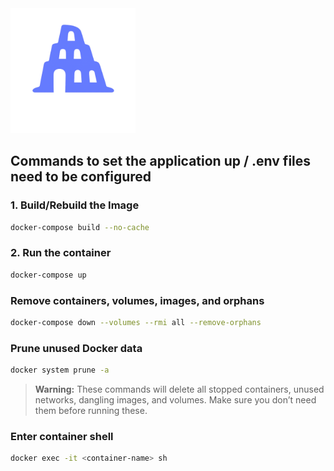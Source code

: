 <img src="/only-logo.png" alt="Logo" width="200"/>

## Commands to set the application up / .env files need to be configured 

### 1. Build/Rebuild the Image

```bash
docker-compose build --no-cache
```

### 2. Run the container

```bash
docker-compose up
```

### Remove containers, volumes, images, and orphans

```bash
docker-compose down --volumes --rmi all --remove-orphans
```

### Prune unused Docker data

```bash
docker system prune -a
```

> **Warning:** These commands will delete all stopped containers, unused networks, dangling images, and volumes. Make sure you don’t need them before running these.

### Enter container shell

```bash
docker exec -it <container-name> sh
```


